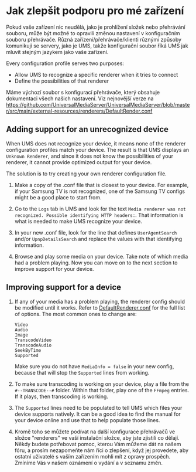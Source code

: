 # Jak zlepšit podporu pro mé zařízení

Pokud vaše zařízení nic neudělá, jako je prohlížení složek nebo přehrávání souboru, může být možné to opravili změnou nastavení v konfiguračním souboru přehrávače. Různá zařízení/přehrávače/klienti různými způsoby komunikují se servery, jako je UMS, takže konfigurační soubor říká UMS jak mluvit stejným jazykem jako vaše zařízení.

Every configuration profile serves two purposes:
- Allow UMS to recognize a specific renderer when it tries to connect
- Define the possibilities of that renderer

Máme výchozí soubor s konfigurací přehrávače, který obsahuje dokumentaci všech našich nastavení.  Viz nejnovější verze na https://github.com/UniversalMediaServer/UniversalMediaServer/blob/master/src/main/external-resources/renderers/DefaultRender.conf

## Adding support for an unrecognized device

When UMS does not recognize your device, it means none of the renderer configuration profiles match your device. The result is that UMS displays an `Unknown Renderer`, and since it does not know the possibilities of your renderer, it cannot provide optimized output for your device.

The solution is to try creating your own renderer configuration file.
1. Make a copy of the .conf file that is closest to your device. For example, if your Samsung TV is not recognized, one of the Samsung TV configs might be a good place to start from.

1. Go to the `Logs` tab in UMS and look for the text `Media renderer was not recognized. Possible identifying HTTP headers:`. That information is what is needed to make UMS recognize your device.

1. In your new .conf file, look for the line that defines `UserAgentSearch` and/or `UpnpDetailsSearch` and replace the values with that identifying information.

1. Browse and play some media on your device. Take note of which media had a problem playing. Now you can move on to the next section to improve support for your device.

## Improving support for a device

1. If any of your media has a problem playing, the renderer config should be modified until it works. Refer to [DefaultRenderer.conf](https://raw.github.com/UniversalMediaServer/UniversalMediaServer/master/src/main/external-resources/renderers/DefaultRenderer.conf) for the full list of options. The most common ones to change are:
    ```
    Video
    Audio
    Image
    TranscodeVideo
    TranscodeAudio
    SeekByTime
    Supported
    ```
    Make sure you do not have `MediaInfo = false` in your new config, because that will stop the `Supported` lines from working.

1. To make sure transcoding is working on your device, play a file from the `#--TRANSCODE--#` folder. Within that folder, play one of the `FFmpeg` entries. If it plays, then transcoding is working.

1. The `Supported` lines need to be populated to tell UMS which files your device supports natively. It can be a good idea to find the manual for your device online and use that to help populate those lines.

1. Kromě toho se můžete podívat na další konfigurace přehrávačů ve složce "renderers" ve vaší instalační složce, aby jste zjistili co dělají. Někdy budete potřebovat pomoc, kterou Vám můžeme dát na našem fóru, a prosím nezapomeňte nám říci o zlepšení, když jej provedete, aby ostatní uživatelé s vaším zařízením mohli mít z opravy prospěch. Zmíníme Vás v našem oznámení o vydání a v seznamu změn.
